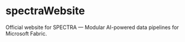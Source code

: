 # spectraWebsite
Official website for SPECTRA — Modular AI-powered data pipelines for Microsoft Fabric.

